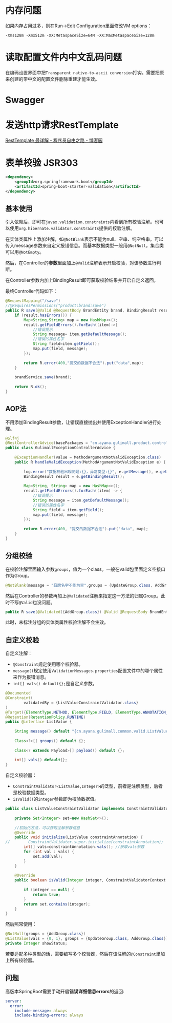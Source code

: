 # 内存问题

如果内存占用过多，则在Run->Edit Configuration里面修改VM options：
```shell
-Xms128m -Xmx512m -XX:MetaspaceSize=64M -XX:MaxMetaspaceSize=128m
```

# 读取配置文件内中文乱码问题

在编码设置界面中把`Transparent native-to-ascii conversion`打钩。需要把原来创建的带中文的配置文件删除重建才能生效。
# Swagger



# 发送http请求RestTemplate

[RestTemplate 最详解 - 程序员自由之路 - 博客园](https://www.cnblogs.com/54chensongxia/p/11414923.html)

# 表单校验 JSR303

```xml
<dependency>  
    <groupId>org.springframework.boot</groupId>  
    <artifactId>spring-boot-starter-validation</artifactId>  
</dependency>
```
## 基本使用

引入依赖后，即可在`javax.validation.constraints`内看到所有校验注解。也可以使用`org.hibernate.validator.constraints`提供的校验注解。

在实体类属性上添加注解，如`@NotBlank`表示不能为null、空串、纯空格串。可以传入message参数来自定义报错信息。而基本数据类型一般用`@NotNull`，集合类可以用`@NotEmpty`。

然后，在Controller的**参数**里面加上`@Valid`注解表示开启校验，对该参数进行判断。

在Controller参数内加上BindingResult即可获取校验结果并开启自定义返回。

最终Controller代码如下：
```java
@RequestMapping("/save")  
//@RequiresPermissions("product:brand:save")  
public R save(@Valid @RequestBody BrandEntity brand, BindingResult result) {  
    if (result.hasErrors()) {  
        Map<String,String> map = new HashMap<>();  
        result.getFieldErrors().forEach((item)->{  
            //错误提示  
            String message= item.getDefaultMessage();  
            //错误的属性名字  
            String field=item.getField();  
            map.put(field, message);  
        });  
  
        return R.error(400,"提交的数据不合法").put("data",map);  
    }  
  
    brandService.save(brand);  
  
    return R.ok();  
}
```

## AOP法

不用添加BindingResult参数，让错误直接抛出并使用ExceptionHandler进行处理。

```java
@Slf4j  
@RestControllerAdvice(basePackages = "cn.ayana.gulimall.product.controller")  
public class GulimallExceptionControllerAdvice {  
  
    @ExceptionHandler(value = MethodArgumentNotValidException.class)  
    public R handleValidException(MethodArgumentNotValidException e) {  
  
        log.error("数据校验出现问题:{}，异常类型:{}", e.getMessage(), e.getClass());  
        BindingResult result = e.getBindingResult();  
  
        Map<String, String> map = new HashMap<>();  
        result.getFieldErrors().forEach((item) -> {  
            //错误提示  
            String message = item.getDefaultMessage();  
            //错误的属性名字  
            String field = item.getField();  
            map.put(field, message);  
        });  
  
        return R.error(400, "提交的数据不合法").put("data", map);  
    }  
}
```

## 分组校验

在校验注解里面输入参数`groups`，值为一个class。一般在valid包里面定义空接口作为Group。

```java
@NotBlank(message = "品牌名字不能为空",groups = {UpdateGroup.class, AddGroup.class})
```

然后在Controller的参数再加上`@Validated`注解来指定这一方法的归属Group。此时不写`@Valid`也没问题。

```java
public R save(@Validated({AddGroup.class}) @Valid @RequestBody BrandEntity brand) 
```

此时，未标注分组的实体类属性校验注解不会生效。

## 自定义校验

自定义注解：
- `@Constraint`规定使用哪个校验器。
- `message()`规定使用`ValidationMessages.properties`配置文件中的哪个属性来作为报错消息。
- `int[] vals() default{};`是自定义参数。

```java
@Documented  
@Constraint(  
        validatedBy = {ListValueConstraintValidator.class}  
)  
@Target({ElementType.METHOD, ElementType.FIELD, ElementType.ANNOTATION_TYPE, ElementType.CONSTRUCTOR, ElementType.PARAMETER, ElementType.TYPE_USE})  
@Retention(RetentionPolicy.RUNTIME)  
public @interface ListValue {  
  
    String message() default "{cn.ayana.gulimall.common.valid.ListValue.message}";  
  
    Class<?>[] groups() default {};  
  
    Class<? extends Payload>[] payload() default {};  
    
    int[] vals() default{};  
}
```

自定义校验器：
- `ConstraintValidator<ListValue,Integer>`的泛型，前者是注解类型，后者是校验数据类型。
- `isValid()`的`integer`参数即为校验数据值。

```java
public class ListValueConstraintValidator implements ConstraintValidator<ListValue,Integer> {  
  
    private Set<Integer> set=new HashSet<>();  
  
    //初始化方法，可以获取注解参数信息  
    @Override  
    public void initialize(ListValue constraintAnnotation) {  
//        ConstraintValidator.super.initialize(constraintAnnotation);  
        int[] vals=constraintAnnotation.vals(); //获取vals参数  
        for (int val : vals) {  
            set.add(val);  
        }  
    }  
  
    @Override  
    public boolean isValid(Integer integer, ConstraintValidatorContext constraintValidatorContext) {  
    
		if (integer == null) {  
		    return true;  
		}  
		return set.contains(integer);
    }  
}
```

然后照常使用：

```java
@NotNull(groups = {AddGroup.class})  
@ListValue(vals = {0, 1}, groups = {UpdateGroup.class, AddGroup.class})  
private Integer showStatus;
```

若要适配多种类型的话，需要编写多个校验器，然后在该注解的`@Constraint`里加上所有校验器。

## 问题
高版本SpringBoot需要手动开启**错误详细信息errors**的返回:

```yml
server:  
  error:  
    include-message: always  
    include-binding-errors: always
```


























